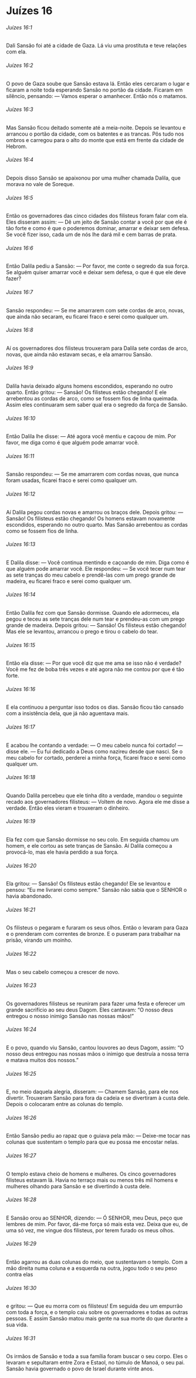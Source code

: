 # Juízes 16

###### Juízes 16:1

Dali Sansão foi até a cidade de Gaza. Lá viu uma prostituta e teve relações com ela.

###### Juízes 16:2

O povo de Gaza soube que Sansão estava lá. Então eles cercaram o lugar e ficaram a noite toda esperando Sansão no portão da cidade. Ficaram em silêncio, pensando: — Vamos esperar o amanhecer. Então nós o matamos.

###### Juízes 16:3

Mas Sansão ficou deitado somente até a meia-noite. Depois se levantou e arrancou o portão da cidade, com os batentes e as trancas. Pôs tudo nos ombros e carregou para o alto do monte que está em frente da cidade de Hebrom.

###### Juízes 16:4

Depois disso Sansão se apaixonou por uma mulher chamada Dalila, que morava no vale de Soreque.

###### Juízes 16:5

Então os governadores das cinco cidades dos filisteus foram falar com ela. Eles disseram assim: — Dê um jeito de Sansão contar a você por que ele é tão forte e como é que o poderemos dominar, amarrar e deixar sem defesa. Se você fizer isso, cada um de nós lhe dará mil e cem barras de prata.

###### Juízes 16:6

Então Dalila pediu a Sansão: — Por favor, me conte o segredo da sua força. Se alguém quiser amarrar você e deixar sem defesa, o que é que ele deve fazer?

###### Juízes 16:7

Sansão respondeu: — Se me amarrarem com sete cordas de arco, novas, que ainda não secaram, eu ficarei fraco e serei como qualquer um.

###### Juízes 16:8

Aí os governadores dos filisteus trouxeram para Dalila sete cordas de arco, novas, que ainda não estavam secas, e ela amarrou Sansão.

###### Juízes 16:9

Dalila havia deixado alguns homens escondidos, esperando no outro quarto. Então gritou: — Sansão! Os filisteus estão chegando! E ele arrebentou as cordas de arco, como se fossem fios de linha queimada. Assim eles continuaram sem saber qual era o segredo da força de Sansão.

###### Juízes 16:10

Então Dalila lhe disse: — Até agora você mentiu e caçoou de mim. Por favor, me diga como é que alguém pode amarrar você.

###### Juízes 16:11

Sansão respondeu: — Se me amarrarem com cordas novas, que nunca foram usadas, ficarei fraco e serei como qualquer um.

###### Juízes 16:12

Aí Dalila pegou cordas novas e amarrou os braços dele. Depois gritou: — Sansão! Os filisteus estão chegando! Os homens estavam novamente escondidos, esperando no outro quarto. Mas Sansão arrebentou as cordas como se fossem fios de linha.

###### Juízes 16:13

E Dalila disse: — Você continua mentindo e caçoando de mim. Diga como é que alguém pode amarrar você. Ele respondeu: — Se você tecer num tear as sete tranças do meu cabelo e prendê-las com um prego grande de madeira, eu ficarei fraco e serei como qualquer um.

###### Juízes 16:14

Então Dalila fez com que Sansão dormisse. Quando ele adormeceu, ela pegou e teceu as sete tranças dele num tear e prendeu-as com um prego grande de madeira. Depois gritou: — Sansão! Os filisteus estão chegando! Mas ele se levantou, arrancou o prego e tirou o cabelo do tear.

###### Juízes 16:15

Então ela disse: — Por que você diz que me ama se isso não é verdade? Você me fez de boba três vezes e até agora não me contou por que é tão forte.

###### Juízes 16:16

E ela continuou a perguntar isso todos os dias. Sansão ficou tão cansado com a insistência dela, que já não aguentava mais.

###### Juízes 16:17

E acabou lhe contando a verdade: — O meu cabelo nunca foi cortado! — disse ele. — Eu fui dedicado a Deus como nazireu desde que nasci. Se o meu cabelo for cortado, perderei a minha força, ficarei fraco e serei como qualquer um.

###### Juízes 16:18

Quando Dalila percebeu que ele tinha dito a verdade, mandou o seguinte recado aos governadores filisteus: — Voltem de novo. Agora ele me disse a verdade. Então eles vieram e trouxeram o dinheiro.

###### Juízes 16:19

Ela fez com que Sansão dormisse no seu colo. Em seguida chamou um homem, e ele cortou as sete tranças de Sansão. Aí Dalila começou a provocá-lo, mas ele havia perdido a sua força.

###### Juízes 16:20

Ela gritou: — Sansão! Os filisteus estão chegando! Ele se levantou e pensou: “Eu me livrarei como sempre.” Sansão não sabia que o SENHOR o havia abandonado.

###### Juízes 16:21

Os filisteus o pegaram e furaram os seus olhos. Então o levaram para Gaza e o prenderam com correntes de bronze. E o puseram para trabalhar na prisão, virando um moinho.

###### Juízes 16:22

Mas o seu cabelo começou a crescer de novo.

###### Juízes 16:23

Os governadores filisteus se reuniram para fazer uma festa e oferecer um grande sacrifício ao seu deus Dagom. Eles cantavam: “O nosso deus entregou o nosso inimigo Sansão nas nossas mãos!”

###### Juízes 16:24

E o povo, quando viu Sansão, cantou louvores ao deus Dagom, assim: “O nosso deus entregou nas nossas mãos o inimigo que destruía a nossa terra e matava muitos dos nossos.”

###### Juízes 16:25

E, no meio daquela alegria, disseram: — Chamem Sansão, para ele nos divertir. Trouxeram Sansão para fora da cadeia e se divertiram à custa dele. Depois o colocaram entre as colunas do templo.

###### Juízes 16:26

Então Sansão pediu ao rapaz que o guiava pela mão: — Deixe-me tocar nas colunas que sustentam o templo para que eu possa me encostar nelas.

###### Juízes 16:27

O templo estava cheio de homens e mulheres. Os cinco governadores filisteus estavam lá. Havia no terraço mais ou menos três mil homens e mulheres olhando para Sansão e se divertindo à custa dele.

###### Juízes 16:28

E Sansão orou ao SENHOR, dizendo: — Ó SENHOR, meu Deus, peço que lembres de mim. Por favor, dá-me força só mais esta vez. Deixa que eu, de uma só vez, me vingue dos filisteus, por terem furado os meus olhos.

###### Juízes 16:29

Então agarrou as duas colunas do meio, que sustentavam o templo. Com a mão direita numa coluna e a esquerda na outra, jogou todo o seu peso contra elas

###### Juízes 16:30

e gritou: — Que eu morra com os filisteus! Em seguida deu um empurrão com toda a força, e o templo caiu sobre os governadores e todas as outras pessoas. E assim Sansão matou mais gente na sua morte do que durante a sua vida.

###### Juízes 16:31

Os irmãos de Sansão e toda a sua família foram buscar o seu corpo. Eles o levaram e sepultaram entre Zora e Estaol, no túmulo de Manoá, o seu pai. Sansão havia governado o povo de Israel durante vinte anos.

